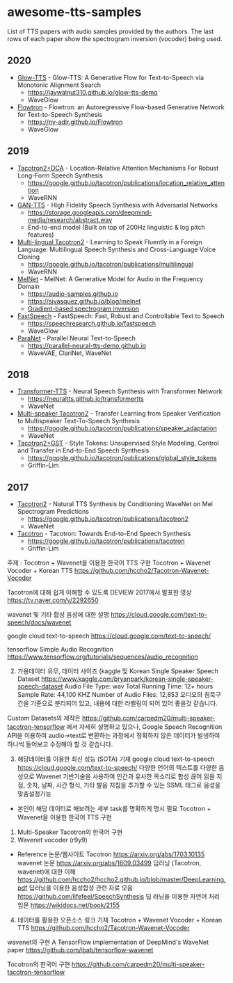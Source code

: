 # awesome-tts-samples

List of TTS papers with audio samples provided by the authors. The last rows of each paper show the spectrogram inversion (vocoder) being used.

## 2020

- [Glow-TTS](https://arxiv.org/abs/2005.11129) - Glow-TTS: A Generative Flow for Text-to-Speech via Monotonic Alignment Search
  - https://jaywalnut310.github.io/glow-tts-demo
  - WaveGlow
- [Flowtron](https://arxiv.org/abs/2005.05957) - Flowtron: an Autoregressive Flow-based Generative Network for Text-to-Speech Synthesis
  - https://nv-adlr.github.io/Flowtron
  - WaveGlow

## 2019
- [Tacotron2+DCA](https://arxiv.org/abs/1910.10288) - Location-Relative Attention Mechanisms For Robust Long-Form Speech Synthesis
  - https://google.github.io/tacotron/publications/location_relative_attention
  - WaveRNN
- [GAN-TTS](https://openreview.net/forum?id=r1gfQgSFDr) - High Fidelity Speech Synthesis with Adversarial Networks
  - https://storage.googleapis.com/deepmind-media/research/abstract.wav
  - End-to-end model (Built on top of 200Hz linguistic & log pitch features)
- [Multi-lingual Tacotron2](https://arxiv.org/abs/1907.04448) - Learning to Speak Fluently in a Foreign Language: Multilingual Speech Synthesis and Cross-Language Voice Cloning
  - https://google.github.io/tacotron/publications/multilingual
  - WaveRNN
- [MelNet](https://arxiv.org/abs/1906.01083) - MelNet: A Generative Model for Audio in the Frequency Domain
  - https://audio-samples.github.io
  - https://sjvasquez.github.io/blog/melnet
  - [Gradient-based spectrogram inversion](https://gist.github.com/carlthome/a4a8bf0f587da738c459d0d5a55695cd)
- [FastSpeech](https://arxiv.org/abs/1905.09263) - FastSpeech: Fast, Robust and Controllable Text to Speech
  - https://speechresearch.github.io/fastspeech
  - WaveGlow
- [ParaNet](https://arxiv.org/abs/1905.08459) - Parallel Neural Text-to-Speech
  - https://parallel-neural-tts-demo.github.io
  - WaveVAE, ClariNet, WaveNet

## 2018
- [Transformer-TTS](https://arxiv.org/abs/1809.08895) - Neural Speech Synthesis with Transformer Network
  - https://neuraltts.github.io/transformertts
  - WaveNet
- [Multi-speaker Tacotron2](https://arxiv.org/abs/1806.04558) - Transfer Learning from Speaker Verification to Multispeaker Text-To-Speech Synthesis
  - https://google.github.io/tacotron/publications/speaker_adaptation
  - WaveNet
- [Tacotron2+GST](https://arxiv.org/abs/1803.09017) - Style Tokens: Unsupervised Style Modeling, Control and Transfer in End-to-End Speech Synthesis
  - https://google.github.io/tacotron/publications/global_style_tokens
  - Griffin-Lim

## 2017
- [Tacotron2](https://arxiv.org/abs/1712.05884) - Natural TTS Synthesis by Conditioning WaveNet on Mel Spectrogram Predictions
  - https://google.github.io/tacotron/publications/tacotron2
  - WaveNet
- [Tacotron](https://arxiv.org/abs/1703.10135) - Tacotron: Towards End-to-End Speech Synthesis
  - https://google.github.io/tacotron/publications/tacotron
  - Griffin-Lim

주제 : Tocotron + Wavenet을 이용한 한국어 TTS 구현
Tocotron + Wavenet Vocoder + Korean TTS
https://github.com/hccho2/Tacotron-Wavenet-Vocoder

Tacotron에 대해 쉽게 이해할 수 있도록 DEVIEW 2017에서 발표한 영상
https://tv.naver.com/v/2292650

wavenet 및 기타 합성 음성에 대한 설명
https://cloud.google.com/text-to-speech/docs/wavenet

google cloud text-to-speech
https://cloud.google.com/text-to-speech/

tensorflow Simple Audio Recognition
https://www.tensorflow.org/tutorials/sequences/audio_recognition

2) 가용데이터 유무, 데이터 사이즈 (kaggle 및 
Korean Single Speaker Speech Dataset
https://www.kaggle.com/bryanpark/korean-single-speaker-speech-dataset
Audio File Type: wav
Total Running Time: 12+ hours
Sample Rate: 44,100 KHZ
Number of Audio Files: 12,853
오디오의 침묵구간을 기준으로 분리되어 있고, 내용에 대한 라벨링이 되어 있어 좋을것 같습니다.

Custom Datasets의 제작은 https://github.com/carpedm20/multi-speaker-tacotron-tensorflow 에서 자세히 설명하고 있으나, 
Google Speech Recognition API을 이용하여 audio->text로 변환하는 과정에서 정확하지 않은 데이터가 발생하여 하나씩 들어보고
수정해야 할 것 같습니다.

3) 해당데이터를 이용한 최신 성능 (SOTA) 기재 
google cloud text-to-speech
https://cloud.google.com/text-to-speech/
다양한 언어의 텍스트를 다양한 음성으로 Wavenet 기반기술을 사용하여 인간과 유사한 목소리로 합성
끊어 읽을 지점, 숫자, 날짜, 시간 형식, 기타 발음 지침을 추가할 수 있는 SSML 태그로 음성을 맞춤설정가능

  - 본인이 해당 데이터로 해보려는 세부 task를 명확하게 명시 필요
Tocotron + Wavenet을 이용한 한국어 TTS 구현
1) Multi-Speaker Tacotron의 한국어 구현
2) Wavenet vocoder (r9y9)

  - Reference 논문/웹사이트
Tacotron
https://arxiv.org/abs/1703.10135
wavenet 논문
https://arxiv.org/abs/1609.03499
딥러닝 (Tacotron, wavenet)에 대한 이해
https://github.com/hccho2/hccho2.github.io/blob/master/DeepLearning.pdf
딥러닝을 이용한 음성합성 관련 자료 모음
https://github.com/lifefeel/SpeechSynthesis
딥 러닝을 이용한 자연어 처리 입문
https://wikidocs.net/book/2155

4) 데이터를 활용한 오픈소스 링크 기재 
Tocotron + Wavenet Vocoder + Korean TTS
https://github.com/hccho2/Tacotron-Wavenet-Vocoder

wavenet의 구현
A TensorFlow implementation of DeepMind's WaveNet paper
https://github.com/ibab/tensorflow-wavenet

Tocotron의 한국어 구현
https://github.com/carpedm20/multi-speaker-tacotron-tensorflow
